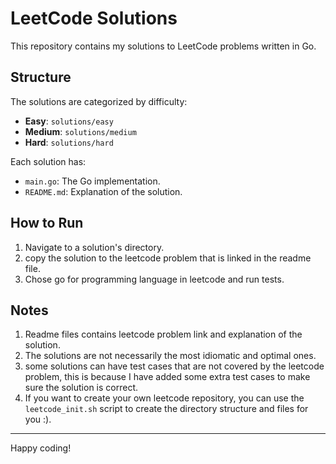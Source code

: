 # LeetCode Solutions

This repository contains my solutions to LeetCode problems written in Go.

## Structure

The solutions are categorized by difficulty:

- **Easy**: `solutions/easy`
- **Medium**: `solutions/medium`
- **Hard**: `solutions/hard`

Each solution has:

- `main.go`: The Go implementation.
- `README.md`: Explanation of the solution.

## How to Run

1. Navigate to a solution's directory.
2. copy the solution to the leetcode problem that is linked in the readme file.
3. Chose go for programming language in leetcode and run tests.

## Notes

1. Readme files contains leetcode problem link and explanation of the solution.
2. The solutions are not necessarily the most idiomatic and optimal ones.
3. some solutions can have test cases that are not covered by the leetcode problem, this is because I have added some extra test cases to make sure the solution is correct.
4. If you want to create your own leetcode repository, you can use the `leetcode_init.sh` script to create the directory structure and files for you :).

---

Happy coding!
